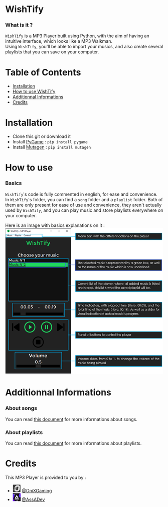 # WishTify
### What is it ?

`WishTify` is a MP3 Player built using Python, with the aim of having an intuitive interface, which looks like a MP3 Walkman.  
Using `WishTify`, you'll be able to import your musics, and also create several playlists that you can save on your computer.

# Table of Contents
- [Installation](#Installation)
- [How to use WishTify](#How-to-use)
- [Additionnal Informations](#Additionnal-Informations)
- [Credits](#Credits)

# Installation
- Clone this git or download it
- Install [PyGame](https://www.pygame.org/) : `pip install pygame`
- Install [Mutagen](https://mutagen.readthedocs.io/en/latest/) : `pip install mutagen`

# How to use

### Basics

`WishTify`'s code is fully commented in english, for ease and convenience.  
In `WishTify`'s folder, you can find a `song` folder and a `playlist` folder. Both of them are only present for ease of use and convenience, they aren't actually used by `WishTify`, and you can play music and store playlists everywhere on your computer.

Here is an image with basics explanations on it :
<img src="img/markdown/howtouse.png">

# Additionnal Informations
### About songs
You can read [this document](song/Song.md) for more informations about songs.
### About playlists
You can read [this document](playlist/Playlist.md) for more informations about playlists.

# Credits
This MP3 Player is provided to you by :  
- <img width="25px" src="img/markdown/onix.png"> [@OniXGaming](https://github.com/OniXGaming)
- <img width="25px" src="img/markdown/assa.png"> [@AssADev](https://github.com/AssADev)
